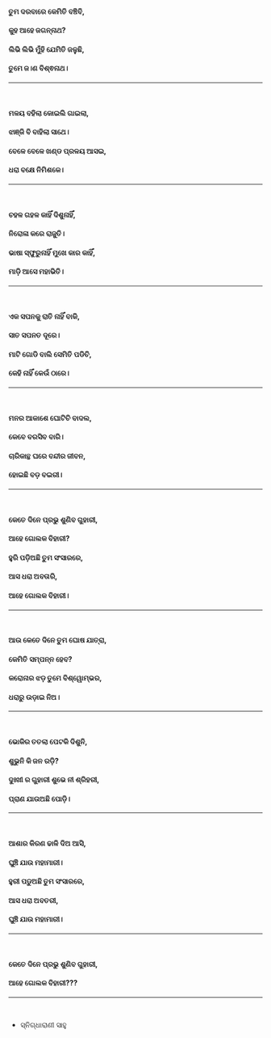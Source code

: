 #### ତୁମ ଦରବାରେ କେମିତି ବଞ୍ଚିବି,
#### କୁହ ଆହେ ଜଗନ୍ନାଥ?
#### ଲିଭି ଲିଭି ମୁଁହି ଯେମିତି ଜଳୁଛି,
#### ତୁମେ ଜ।ଣ ବିଶ୍ଵନାଥ।
***
<br>

#### ମଳୟ ବହିଲା କୋଇଲି ଗାଇଲା,
#### ଝାଞ୍ଜି ବି ବାହିଲା ସାଥେ।
#### ବେଳେ ବେଳେ ଖଣ୍ଡ ପ୍ରଳୟ ଆସଇ,
#### ଧରା ବକ୍ଷେ ନିମିଶକେ।
***
<br>

#### ଚହଳ ଗହଳ କାହିଁ ଦିଶୁନାହିଁ,
#### ନିରୋଳା କରେ ରାଜୁତି।
#### ଭାଷା ସ୍ଫୁରୁନାହିଁ ମୁଖେ କାର କାହିଁ,
#### ମାଡ଼ି ଆସେ ମହାଭିତି।
***
<br>

#### ଏକ ସପନକୁ ରାତି ନାହିଁ ବାକି,
#### ସାତ ସପନତ ଦୂରେ।
#### ମାଟି ଗୋଡି ବାଲି ସେମିତି ପଡିଚି,
#### କେହି ନାହିଁ କେଉଁ ଠାରେ।
***
<br>

#### ମନର ଆକାଶେ ଘୋଟିଚି ବାଦଲ,
#### କେବେ ବରସିବ ବାରି।
#### ଚାରିକାନ୍ଥ ଘରେ ବନ୍ଦୀର ଜୀବନ,
#### ହୋଇଛି ବଡ଼ ବଇରୀ।
***
<br>

#### କେତେ ଦିନେ ପ୍ରଭୁ ଶୁଣିବ ଗୁହାରୀ,
#### ଆହେ ଗୋଲକ ବିହାରୀ?
#### ହୁରି ପଡ଼ିଅଛି ତୁମ ସଂସାରରେ,
#### ଆସ ଧରା ଅବତାରି,
#### ଆହେ ଗୋଲକ ବିହାରୀ।
***
<br>

#### ଆଉ କେତେ ଦିନେ ତୁମ ଘୋଷ ଯାତ୍ରା,
#### କେମିତି ସମ୍ପନ୍ନ ହେବ?
#### କରୋନାର ଝଡ଼ ତୁମେ ବିଶ୍ୱୋମ୍ଭର,
#### ଧରାରୁ ଉଡ଼ାଇ ନିଅ।
***
<br>

#### ଭୋକିର ତତଲା ପେଟକି ଦିଶୁନି,
#### ଶୁଭୁନି କି ଜନ ରଡ଼ି?
#### ଦୁଃଖୀ ର ଗୁହାରୀ ଶୁଭେ ନୀ ଶ୍ରିହରୀ,
#### ପ୍ରାଣ ଯାଉଅଛି ପୋଡ଼ି।
***
<br>

#### ଆଶାର କିରଣ ଢାଳି ଦିଅ ଆସି,
#### ଘୁଞ୍ଚି ଯାଉ ମହାମାରୀ।
#### ହୁରୀ ପଡୁଅଛି ତୁମ ସଂସାରରେ,
#### ଆସ ଧରା ଅବତରୀ,
#### ଘୁଞ୍ଚି ଯାଉ ମହାମାରୀ।
***
<br>

#### କେତେ ଦିନେ ପ୍ରଭୁ ଶୁଣିବ ଗୁହାରୀ,
#### ଆହେ ଗୋଲକ ବିହାରୀ???
***
<br>

- ସ୍ନିଗ୍ଧାରାଣୀ ସାହୁ
